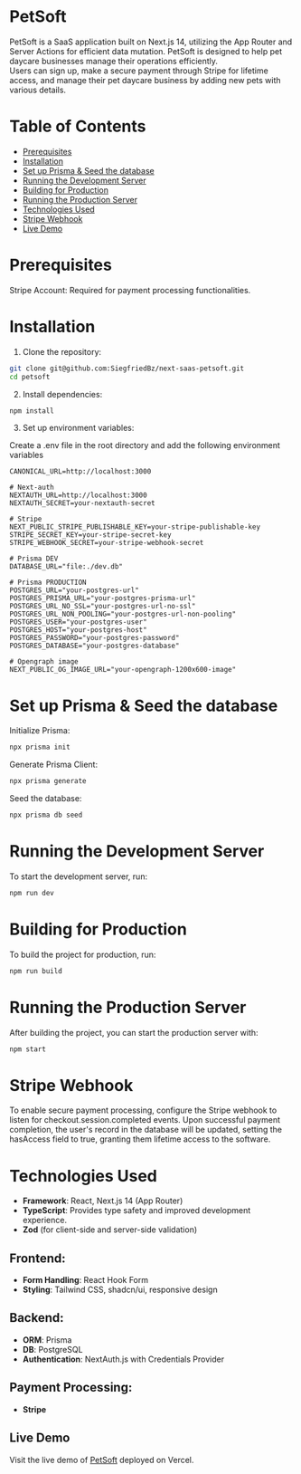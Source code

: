 
# PetSoft

PetSoft is a SaaS application built on Next.js 14, utilizing the App Router and Server Actions for efficient data mutation.
PetSoft is designed to help pet daycare businesses manage their operations efficiently.  
Users can sign up, make a secure payment through Stripe for lifetime access, and manage their pet daycare business by adding new pets with various details.

# Table of Contents
- [Prerequisites](#prerequisites)
- [Installation](#installation)
- [Set up Prisma & Seed the database](#set-up-prisma--seed-the-database)
- [Running the Development Server](#running-the-development-server)
- [Building for Production](#building-for-production)
- [Running the Production Server](#running-the-production-server)
- [Technologies Used](#technologies-used)
- [Stripe Webhook](#stripe-webhook)
- [Live Demo](#live-demo)

# Prerequisites
Stripe Account: Required for payment processing functionalities.

# Installation

1. Clone the repository:
```bash
git clone git@github.com:SiegfriedBz/next-saas-petsoft.git
cd petsoft
```

2. Install dependencies:
```bash
npm install
```

3. Set up environment variables:

Create a .env file in the root directory and add the following environment variables
    
    CANONICAL_URL=http://localhost:3000
    
    # Next-auth
    NEXTAUTH_URL=http://localhost:3000
    NEXTAUTH_SECRET=your-nextauth-secret

    # Stripe
    NEXT_PUBLIC_STRIPE_PUBLISHABLE_KEY=your-stripe-publishable-key
    STRIPE_SECRET_KEY=your-stripe-secret-key
    STRIPE_WEBHOOK_SECRET=your-stripe-webhook-secret
    
    # Prisma DEV
    DATABASE_URL="file:./dev.db"
    
    # Prisma PRODUCTION
    POSTGRES_URL="your-postgres-url"
    POSTGRES_PRISMA_URL="your-postgres-prisma-url"
    POSTGRES_URL_NO_SSL="your-postgres-url-no-ssl"
    POSTGRES_URL_NON_POOLING="your-postgres-url-non-pooling"
    POSTGRES_USER="your-postgres-user"
    POSTGRES_HOST="your-postgres-host"
    POSTGRES_PASSWORD="your-postgres-password"
    POSTGRES_DATABASE="your-postgres-database"
    
    # Opengraph image
    NEXT_PUBLIC_OG_IMAGE_URL="your-opengraph-1200x600-image" 


# Set up Prisma & Seed the database

Initialize Prisma:
```bash
npx prisma init
```

Generate Prisma Client:
```bash
npx prisma generate
```

Seed the database:
```bash
npx prisma db seed
```
       
# Running the Development Server
To start the development server, run:

```bash
npm run dev
  ```

# Building for Production
To build the project for production, run:

```bash
npm run build
```

# Running the Production Server
After building the project, you can start the production server with:

```bash
npm start
```

# Stripe Webhook
To enable secure payment processing, configure the Stripe webhook to listen for checkout.session.completed events. Upon successful payment completion, the user's record in the database will be updated, setting the hasAccess field to true, granting them lifetime access to the software.

# Technologies Used

- **Framework**: React, Next.js 14 (App Router)
- **TypeScript**: Provides type safety and improved development experience.
- **Zod** (for client-side and server-side validation)

## Frontend:
- **Form Handling**: React Hook Form
- **Styling**: Tailwind CSS, shadcn/ui, responsive design

## Backend:
- **ORM**: Prisma
- **DB**: PostgreSQL
- **Authentication**: NextAuth.js with Credentials Provider

## Payment Processing:
- **Stripe**

## Live Demo
Visit the live demo of [PetSoft](https://next-saas-petsoft.vercel.app/) deployed on Vercel.
